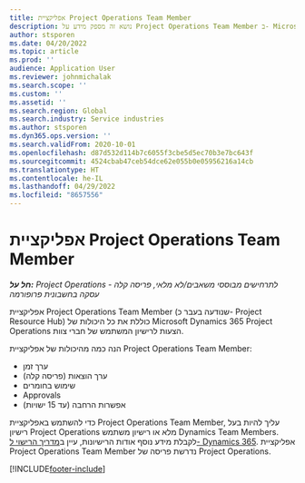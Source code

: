 ```yaml
---
title: אפליקציית Project Operations Team Member
description: נושא זה מספק מידע על Project Operations Team Member ב- Microsoft Dynamics 365 Project Operations.
author: stsporen
ms.date: 04/20/2022
ms.topic: article
ms.prod: ''
audience: Application User
ms.reviewer: johnmichalak
ms.search.scope: ''
ms.custom: ''
ms.assetid: ''
ms.search.region: Global
ms.search.industry: Service industries
ms.author: stsporen
ms.dyn365.ops.version: ''
ms.search.validFrom: 2020-10-01
ms.openlocfilehash: d87d532d114b7c6055f3cbe5d5ec70b3e7bc643f
ms.sourcegitcommit: 4524cbab47ceb54dce62e055b0e05956216a14cb
ms.translationtype: HT
ms.contentlocale: he-IL
ms.lasthandoff: 04/29/2022
ms.locfileid: "8657556"
---
```

# <a name="project-operations-team-member-app"></a>אפליקציית Project Operations Team Member

_**חל על:** Project Operations לתרחישים מבוססי משאבים/לא מלאי, פריסה קלה - עסקה בחשבונית פרופורמה_

אפליקציית Project Operations Team Member (שנודעה בעבר כ- Project Resource Hub) כוללת את כל היכולות של Microsoft Dynamics 365 Project Operations הצעות לרישיון המשתמש של חברי צוות.

הנה כמה מהיכולות של אפליקציית Project Operations Team Member:

- ערך זמן
- ערך הוצאות (פריסה קלה)
- שימוש בחומרים
- Approvals
- אפשרות הרחבה (עד 15 ישויות)

כדי להשתמש באפליקציית Project Operations Team Member, עליך להיות בעל רישיון Project Operations מלא או רישיון משתמש Dynamics Team Members. לקבלת מידע נוסף אודות הרישיונות, עיין ב[מדריך הרישוי ל- Dynamics 365](https://go.microsoft.com/fwlink/?LinkId=866544&clcid=0x409). אפליקציית Project Operations Team Member נדרשת פריסה של Project Operations.

[!INCLUDE[footer-include](../includes/footer-banner.md)]
